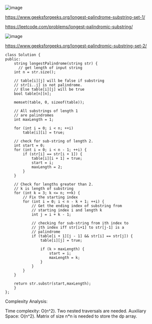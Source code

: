![image](https://user-images.githubusercontent.com/53824950/163578480-7955051a-6fe7-475f-8146-7aef083aca37.png)

https://www.geeksforgeeks.org/longest-palindrome-substring-set-1/

https://leetcode.com/problems/longest-palindromic-substring/

![image](https://user-images.githubusercontent.com/53824950/163579227-5242c7f2-ba71-4c4c-95a8-95812210cb5a.png)

https://www.geeksforgeeks.org/longest-palindromic-substring-set-2/

```
class Solution {
public:
    string longestPalindrome(string str) {
      // get length of input string
    int n = str.size();
 
    // table[i][j] will be false if substring
    // str[i..j] is not palindrome.
    // Else table[i][j] will be true
    bool table[n][n];
 
    memset(table, 0, sizeof(table));
 
    // All substrings of length 1
    // are palindromes
    int maxLength = 1;
 
    for (int i = 0; i < n; ++i)
        table[i][i] = true;
 
    // check for sub-string of length 2.
    int start = 0;
    for (int i = 0; i < n - 1; ++i) {
        if (str[i] == str[i + 1]) {
            table[i][i + 1] = true;
            start = i;
            maxLength = 2;
        }
    }
 
    // Check for lengths greater than 2.
    // k is length of substring
    for (int k = 3; k <= n; ++k) {
        // Fix the starting index
        for (int i = 0; i < n - k + 1; ++i) {
            // Get the ending index of substring from
            // starting index i and length k
            int j = i + k - 1;
 
            // checking for sub-string from ith index to
            // jth index iff str[i+1] to str[j-1] is a
            // palindrome
            if (table[i + 1][j - 1] && str[i] == str[j]) {
                table[i][j] = true;
 
                if (k > maxLength) {
                    start = i;
                    maxLength = k;
                }
            }
        }
    }
 
    return str.substr(start,maxLength);
    }
};
```
Complexity Analysis:  

Time complexity: O(n^2). 
Two nested traversals are needed.
Auxiliary Space: O(n^2). 
Matrix of size n*n is needed to store the dp array.
